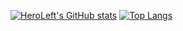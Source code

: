 [![HeroLeft's GitHub stats](https://github-readme-stats.vercel.app/api?username=HeroLeft)](https://github.com/HeroLeft/github-readme-stats)
[![Top Langs](https://github-readme-stats.vercel.app/api/top-langs/?username=HeroLeft&layout=compact)](https://github.com/HeroLeft/github-readme-stats)
